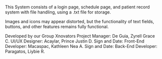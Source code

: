 This System consists of a login page, schedule page, and patient record system with file handling, using a .txt file for storage.

Images and icons may appear distorted, but the functionality of text fields, buttons, and other features remains fully functional.

Developed by our Group Xnovators 
Project Manager: De Guia, Zyrell Grace C. 
UI/UX Designer: Acaylar, Prince Justin D. Sign and Date: 
Front-End Developer: Macaspac, Kathleen Nea A. Sign and Date: 
Back-End Developer: Paragatos, Liybie R. 
